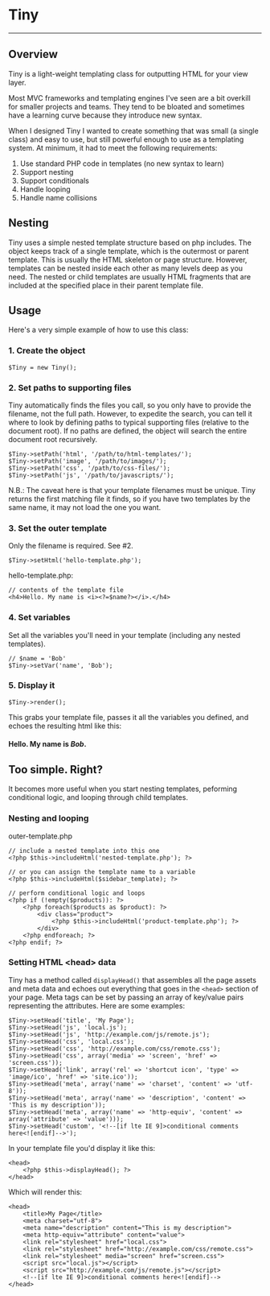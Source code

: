 # Tiny

***

## Overview

Tiny is a light-weight templating class for outputting HTML for your view layer.

Most MVC frameworks and templating engines I've seen are a bit overkill for smaller projects and teams. They tend to be bloated and sometimes have a learning curve because they introduce new syntax. 

When I designed Tiny I wanted to create something that was small (a single class) and easy to use, but still powerful enough to use as a templating system. At minimum, it had to meet the following requirements:

1. Use standard PHP code in templates (no new syntax to learn)
2. Support nesting
3. Support conditionals
4. Handle looping
5. Handle name collisions

## Nesting

Tiny uses a simple nested template structure based on php includes. The object keeps track of a single template, which is the outermost or parent template. This is usually the HTML skeleton or page structure. However, templates can be nested inside each other as many levels deep as you need. The nested or child templates are usually HTML fragments that are included at the specified place in their parent template file.

## Usage

Here's a very simple example of how to use this class:

### 1. Create the object

	$Tiny = new Tiny();

### 2. Set paths to supporting files

Tiny automatically finds the files you call, so you only have to provide the filename, not the full path. However, to expedite the search, you can tell it where to look by defining paths to typical supporting files (relative to the document root). If no paths are defined, the object will search the entire document root recursively. 

	$Tiny->setPath('html', '/path/to/html-templates/');
	$Tiny->setPath('image', '/path/to/images/');
	$Tiny->setPath('css', '/path/to/css-files/');
	$Tiny->setPath('js', '/path/to/javascripts/');

N.B.: The caveat here is that your template filenames must be unique. Tiny returns the first matching file it finds, so if you have two templates by the same name, it may not load the one you want. 

### 3. Set the outer template

Only the filename is required. See #2. 

	$Tiny->setHtml('hello-template.php');

hello-template.php:

	// contents of the template file
	<h4>Hello. My name is <i><?=$name?></i>.</h4>


### 4. Set variables

Set all the variables you'll need in your template (including any nested templates).

	// $name = 'Bob'
	$Tiny->setVar('name', 'Bob');

### 5. Display it

	$Tiny->render();

This grabs your template file, passes it all the variables you defined, and echoes the resulting html like this:

<h4>Hello. My name is <i>Bob</i>.</h4>


## Too simple. Right?

It becomes more useful when you start nesting templates, peforming conditional logic, and looping through child templates. 

### Nesting and looping

outer-template.php

	// include a nested template into this one
	<?php $this->includeHtml('nested-template.php'); ?>
	
	// or you can assign the template name to a variable
	<?php $this->includeHtml($sidebar_template); ?>	

	// perform conditional logic and loops
	<?php if (!empty($products)): ?>
		<?php foreach($products as $product): ?>
			<div class="product">
				<?php $this->includeHtml('product-template.php'); ?>
			</div>
		<?php endforeach; ?>
	<?php endif; ?>
	
### Setting HTML \<head\> data

Tiny has a method called <code>displayHead()</code> that assembles all the page assets and meta data and echoes out everything that goes in the <code>\<head\></code> section of your page. Meta tags can be set by passing an array of key/value pairs representing the attributes. Here are some examples:

	$Tiny->setHead('title', 'My Page');
	$Tiny->setHead('js', 'local.js'); 
	$Tiny->setHead('js', 'http://example.com/js/remote.js'); 
	$Tiny->setHead('css', 'local.css'); 
	$Tiny->setHead('css', 'http://example.com/css/remote.css'); 
	$Tiny->setHead('css', array('media' => 'screen', 'href' => 'screen.css')); 
	$Tiny->setHead('link', array('rel' => 'shortcut icon', 'type' => 'image/ico', 'href' => 'site.ico')); 
	$Tiny->setHead('meta', array('name' => 'charset', 'content' => 'utf-8')); 
	$Tiny->setHead('meta', array('name' => 'description', 'content' => 'This is my description')); 
	$Tiny->setHead('meta', array('name' => 'http-equiv', 'content' => array('attribute' => 'value')));
	$Tiny->setHead('custom', '<!--[if lte IE 9]>conditional comments here<![endif]-->');

In your template file you'd display it like this:

	<head>
		<?php $this->displayHead(); ?>
	</head>

Which will render this:

	<head>
		<title>My Page</title>
		<meta charset="utf-8">
		<meta name="description" content="This is my description">
		<meta http-equiv="attribute" content="value">
		<link rel="stylesheet" href="local.css">
		<link rel="stylesheet" href="http://example.com/css/remote.css">
		<link rel="stylesheet" media="screen" href="screen.css">
		<script src="local.js"></script>
		<script src="http://example.com/js/remote.js"></script>
		<!--[if lte IE 9]>conditional comments here<![endif]-->
	</head>

